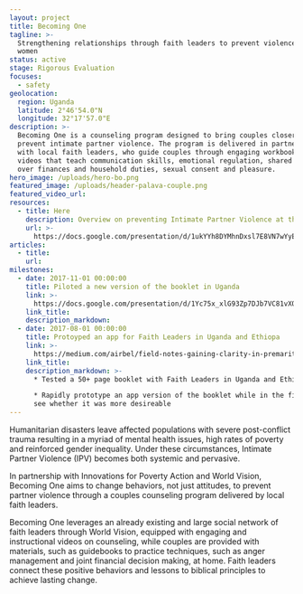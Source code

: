 ```yaml
---
layout: project
title: Becoming One
tagline: >-
  Strengthening relationships through faith leaders to prevent violence against
  women
status: active
stage: Rigorous Evaluation
focuses:
  - safety
geolocation:
  region: Uganda
  latitude: 2°46'54.0"N
  longitude: 32°17'57.0"E
description: >-
  Becoming One is a counseling program designed to bring couples closer and
  prevent intimate partner violence. The program is delivered in partnership
  with local faith leaders, who guide couples through engaging workbooks and
  videos that teach communication skills, emotional regulation, shared control
  over finances and household duties, sexual consent and pleasure.
hero_image: /uploads/hero-bo.png
featured_image: /uploads/header-palava-couple.png
featured_video_url:
resources:
  - title: Here
    description: Overview on preventing Intimate Partner Violence at the IRC
    url: >-
      https://docs.google.com/presentation/d/1ukYYh8DYMhnDxsl7E8VN7wYyEARJeYUOXGydJ5fDxQw/edit?usp=sharing
articles:
  - title:
    url:
milestones:
  - date: 2017-11-01 00:00:00
    title: Piloted a new version of the booklet in Uganda
    link: >-
      https://docs.google.com/presentation/d/1Yc75x_xlG93Zp7DJb7VC81vXO85IW654GkSbp4nnmg0/edit?usp=sharing
    link_title:
    description_markdown:
  - date: 2017-08-01 00:00:00
    title: Protoyped an app for Faith Leaders in Uganda and Ethiopa
    link: >-
      https://medium.com/airbel/field-notes-gaining-clarity-in-premaritial-counseling-through-prototyping-38bfed667310
    link_title:
    description_markdown: >-
      * Tested a 50+ page booklet with Faith Leaders in Uganda and Ethiopa.

      * Rapidly prototype an app version of the booklet while in the field to
      see whether it was more desireable
---
```


Humanitarian disasters leave affected populations with severe post-conflict trauma resulting in a myriad of mental health issues, high rates of poverty and reinforced gender inequality. Under these circumstances, Intimate Partner Violence (IPV) becomes both systemic and pervasive.

In partnership with Innovations for Poverty Action and World Vision, Becoming One aims to change behaviors, not just attitudes, to prevent partner violence through a couples counseling program delivered by local faith leaders.

Becoming One leverages an already existing and large social network of faith leaders through World Vision, equipped with engaging and instructional videos on counseling, while couples are provided with materials, such as guidebooks to practice techniques, such as anger management and joint financial decision making, at home. Faith leaders connect these positive behaviors and lessons to biblical principles to achieve lasting change.